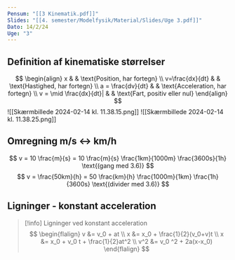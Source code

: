 ```yaml
---
Pensum: "[[3 Kinematik.pdf]]"
Slides: "[[4. semester/Modelfysik/Material/Slides/Uge 3.pdf]]"
Dato: 14/2/24
Uge: "3"
---
```

## Definition af kinematiske størrelser

$$
\begin{align}
x & &  \text{Position, har fortegn} \\
v=\frac{dx}{dt} & &  \text{Hastighed, har fortegn} \\
a = \frac{dv}{dt} & & \text{Acceleration, har fortegn} \\
v = \mid \frac{dx}{dt}| & & \text{Fart, positiv eller nul}
\end{align}
$$
![[Skærmbillede 2024-02-14 kl. 11.38.15.png]]
![[Skærmbillede 2024-02-14 kl. 11.38.25.png]]
## Omregning m/s <-> km/h
$$
v = 10 \frac{m}{s} = 10 \frac{m}{s} \frac{1km}{1000m} \frac{3600s}{1h} \text{(gang med 3.6)}
$$
$$
v = \frac{50km}{h} = 50 \frac{km}{h} \frac{1000m}{1km} \frac{1h}{3600s} \text{(divider med 3.6)}
$$
## Ligninger - konstant acceleration

>[!info] Ligninger ved konstant acceleration
>$$
>\begin{flalign}
>v &= v_0 + at \\
>x &= x_0 + \frac{1}{2}(v_0+v)t \\
>x &= x_0 + v_0 t + \frac{1}{2}at^2 \\
>v^2 &= v_0 ^2 + 2a(x-x_0)
\end{flalign}
>$$

